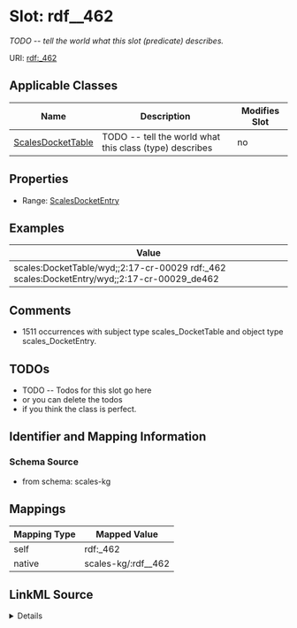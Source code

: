

# Slot: rdf__462


_TODO -- tell the world what this slot (predicate) describes._





URI: [rdf:_462](http://www.w3.org/1999/02/22-rdf-syntax-ns#_462)



<!-- no inheritance hierarchy -->





## Applicable Classes

| Name | Description | Modifies Slot |
| --- | --- | --- |
| [ScalesDocketTable](../classes/ScalesDocketTable.md) | TODO -- tell the world what this class (type) describes |  no  |







## Properties

* Range: [ScalesDocketEntry](../classes/ScalesDocketEntry.md)






## Examples

| Value |
| --- |
| scales:DocketTable/wyd;;2:17-cr-00029 rdf:_462 scales:DocketEntry/wyd;;2:17-cr-00029_de462 |

## Comments

* 1511 occurrences with subject type scales_DocketTable and object type scales_DocketEntry.

## TODOs

* TODO -- Todos for this slot go here
* or you can delete the todos
* if you think the class is perfect.

## Identifier and Mapping Information







### Schema Source


* from schema: scales-kg




## Mappings

| Mapping Type | Mapped Value |
| ---  | ---  |
| self | rdf:_462 |
| native | scales-kg/:rdf__462 |




## LinkML Source

<details>
```yaml
name: rdf__462
description: TODO -- tell the world what this slot (predicate) describes.
todos:
- TODO -- Todos for this slot go here
- or you can delete the todos
- if you think the class is perfect.
comments:
- 1511 occurrences with subject type scales_DocketTable and object type scales_DocketEntry.
examples:
- value: scales:DocketTable/wyd;;2:17-cr-00029 rdf:_462 scales:DocketEntry/wyd;;2:17-cr-00029_de462
from_schema: scales-kg
rank: 1000
slot_uri: rdf:_462
alias: rdf__462
domain_of:
- scales_DocketTable
range: scales_DocketEntry

```
</details>